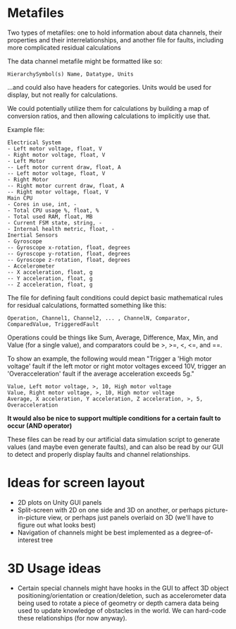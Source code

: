 # Metafiles

Two types of metafiles: one to hold information about data channels, their properties and their interrelationships, and another file for faults, including more complicated residual calculations

The data channel metafile might be formatted like so:

    HierarchySymbol(s) Name, Datatype, Units

...and could also have headers for categories. Units would be used for display, but not really for calculations.

We could potentially utilize them for calculations by building a map of conversion ratios, and then allowing calculations to implicitly use that.

Example file:

    Electrical System
    - Left motor voltage, float, V
    - Right motor voltage, float, V
    - Left Motor
    -- Left motor current draw, float, A
    -- Left motor voltage, float, V
    - Right Motor
    -- Right motor current draw, float, A
    -- Right motor voltage, float, V
    Main CPU
    - Cores in use, int, -
    - Total CPU usage %, float, %
    - Total used RAM, float, MB
    - Current FSM state, string, -
    - Internal health metric, float, -
    Inertial Sensors
    - Gyroscope
    -- Gyroscope x-rotation, float, degrees
    -- Gyroscope y-rotation, float, degrees
    -- Gyroscope z-rotation, float, degrees
    - Accelerometer
    -- X acceleration, float, g
    -- Y acceleration, float, g
    -- Z acceleration, float, g

The file for defining fault conditions could depict basic mathematical rules for residual calculations, formatted something like this:

    Operation, Channel1, Channel2, ... , ChannelN, Comparator, ComparedValue, TriggeredFault

Operations could be things like Sum, Average, Difference, Max, Min, and Value (for a single value), and comparators could be >, >=, <, <=, and ==.

To show an example, the following would mean "Trigger a 'High motor voltage' fault if the left motor or right motor voltages exceed 10V, trigger an 'Overacceleration' fault if the average acceleration exceeds 5g."

    Value, Left motor voltage, >, 10, High motor voltage
    Value, Right motor voltage, >, 10, High motor voltage
    Average, X acceleration, Y acceleration, Z acceleration, >, 5, Overacceleration

**It would also be nice to support multiple conditions for a certain fault to occur (AND operator)**

These files can be read by our artificial data simulation script to generate values (and maybe even generate faults), and can also be read by our GUI to detect and properly display faults and channel relationships.

# Ideas for screen layout

- 2D plots on Unity GUI panels
- Split-screen with 2D on one side and 3D on another, or perhaps picture-in-picture view, or perhaps just panels overlaid on 3D (we'll have to figure out what looks best)
- Navigation of channels might be best implemented as a degree-of-interest tree

# 3D Usage ideas

- Certain special channels might have hooks in the GUI to affect 3D object positioning/orientation or creation/deletion, such as accelerometer data being used to rotate a piece of geometry or depth camera data being used to update knowledge of obstacles in the world. We can hard-code these relationships (for now anyway).
